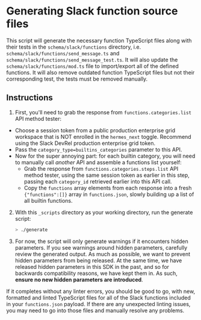 # Generating Slack function source files

This script will generate the necessary function TypeScript files along with
their tests in the `schema/slack/functions` directory, i.e.
`schema/slack/functions/send_message.ts` and
`schema/slack/functions/send_message_test.ts`. It will also update the
`schema/slack/functions/mod.ts` file to import/export all of the defined
functions. It will also remove outdated function TypeScript files but not their
corresponding test, the tests must be removed manually.

## Instructions

1. First, you'll need to grab the response from `functions.categories.list` API
   method tester:

- Choose a session token from a public production enterprise grid workspace that
  is NOT enrolled in the `hermes_next` toggle. Recommend using the Slack DevRel
  production enterprise grid token.
- Pass the `category_type=builtins_categories` parameter to this API.
- Now for the super annoying part: for each builtin category, you will need to
  manually call _another_ API and assemble a functions list yourself:
  - Grab the response from `functions.categories.steps.list` API method tester,
    using the same session token as earlier in this step, passing each
    `category_id` retrieved earlier into this API call.
  - Copy the `functions` array elements from each response into a fresh
    `{"functions":[]}` array in `functions.json`, slowly building up a list of
    all builtin functions.

2. With this `_scripts` directory as your working directory, run the generate
   script:

   ```sh
   > ./generate
   ```

3. For now, the script will only generate warnings if it encounters hidden
   parameters. If you see warnings around hidden parameters, carefully review
   the generated output. As much as possible, we want to prevent hidden
   parameters from being released. At the same time, we have released hidden
   parameters in this SDK in the past, and so for backwards compatibility
   reasons, we have kept them in. As such, **ensure no new hidden parameters are
   introduced**.

If it completes without any linter errors, you should be good to go, with new,
formatted and linted TypeScript files for all of the Slack functions included in
your `functions.json` payload. If there are any unexpected linting issues, you
may need to go into those files and manually resolve any problems.
